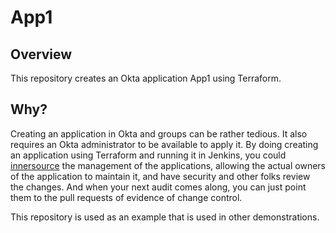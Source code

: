 # App1

## Overview

This repository creates an Okta application App1 using Terraform. 

## Why?

Creating an application in Okta and groups can be rather tedious. It also 
requires an Okta administrator to be available to apply it. By doing 
creating an application using Terraform and running it in Jenkins, you 
could [innersource](https://resources.github.com/whitepapers/introduction-to-innersource/)
the management of the applications, allowing the actual owners of the 
application to maintain it, and have security and other folks review the
changes. And when your next audit comes along, you can just point them to
the pull requests of evidence of change control. 

This repository is used as an example that is used in other demonstrations.

